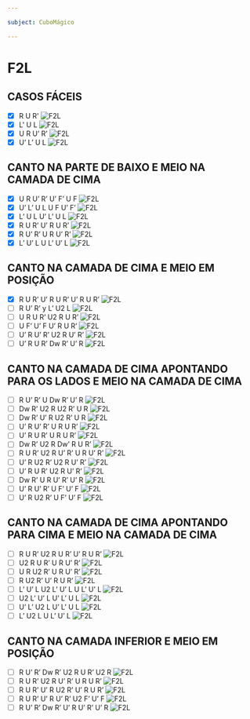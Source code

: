 ```yaml
---

subject: CuboMágico

---
```

# F2L
## CASOS FÁCEIS
- [x] R U R' 
	![F2L](https://www.blog.oncube.com.br/wp-content/webp-express/webp-images/uploads/elementor/thumbs/F2L-01-pktlfnuane73z5v9b6wl8pjauypn4z3xwqdyd2sxh8.png.webp)
- [x] L' U L
	![F2L](https://www.blog.oncube.com.br/wp-content/webp-express/webp-images/uploads/elementor/thumbs/F2L-02-pktlfos4u88eartw5pb7t7argcl0co7o8v1fucrjb0.png.webp)
- [x] U R U’ R’
	![F2L](https://www.blog.oncube.com.br/wp-content/webp-express/webp-images/uploads/elementor/thumbs/F2L-03-pktlfos4u88eartw5pb7t7argcl0co7o8v1fucrjb0.png.webp)
- [x] U’ L’ U L
	![F2L](https://www.blog.oncube.com.br/wp-content/webp-express/webp-images/uploads/elementor/thumbs/F2L-04-pktlfos4u88eartw5pb7t7argcl0co7o8v1fucrjb0.png.webp)

## CANTO NA PARTE DE BAIXO E MEIO NA CAMADA DE CIMA
- [x] U R U’ R’ U’ F’ U F
	![F2L](https://www.blog.oncube.com.br/wp-content/webp-express/webp-images/uploads/elementor/thumbs/F2L-05-pktlfos4u88eartw5pb7t7argcl0co7o8v1fucrjb0.png.webp)
- [x] U’ L’ U L U F U’ F’
	![F2L](https://www.blog.oncube.com.br/wp-content/webp-express/webp-images/uploads/elementor/thumbs/F2L-06-pktlfos4u88eartw5pb7t7argcl0co7o8v1fucrjb0.png.webp)
- [x] L’ U L U’ L’ U L
	![F2L](https://www.blog.oncube.com.br/wp-content/webp-express/webp-images/uploads/elementor/thumbs/F2L-07-pktlfos4u88eartw5pb7t7argcl0co7o8v1fucrjb0.png.webp)
- [x] R U R’ U’ R U R’
	![F2L](https://www.blog.oncube.com.br/wp-content/webp-express/webp-images/uploads/elementor/thumbs/F2L-08-pktlfos4u88eartw5pb7t7argcl0co7o8v1fucrjb0.png.webp)
- [x] R U’ R’ U R U’ R’
	![F2L](https://www.blog.oncube.com.br/wp-content/webp-express/webp-images/uploads/elementor/thumbs/F2L-09-pktlfos4u88eartw5pb7t7argcl0co7o8v1fucrjb0.png.webp)
- [x] L’ U’ L U L’ U’ L
	![F2L](https://www.blog.oncube.com.br/wp-content/webp-express/webp-images/uploads/elementor/thumbs/F2L-10-pktlfos4u88eartw5pb7t7argcl0co7o8v1fucrjb0.png.webp)

## CANTO NA CAMADA DE CIMA E MEIO EM POSIÇÃO
- [x] R U R’ U’ R U R’ U’ R U R’
	![F2L](https://www.blog.oncube.com.br/wp-content/webp-express/webp-images/uploads/elementor/thumbs/F2L-11-pktlfos4u88eartw5pb7t7argcl0co7o8v1fucrjb0.png.webp)
- [ ] R U’ R’ y L’ U2 L
	![F2L](https://www.blog.oncube.com.br/wp-content/webp-express/webp-images/uploads/elementor/thumbs/F2L-12-pktlfos4u88eartw5pb7t7argcl0co7o8v1fucrjb0.png.webp)
- [ ] U R U R’ U2 R U R’
	![F2L](https://www.blog.oncube.com.br/wp-content/webp-express/webp-images/uploads/elementor/thumbs/F2L-13-psj2z4xc9tmfdypfsx0pph7pxmdpdodijo3klnhr3w.png.webp)
- [ ] U F’ U’ F U’ R U R’
	![F2L](https://www.blog.oncube.com.br/wp-content/webp-express/webp-images/uploads/elementor/thumbs/F2L-14-psj38ghq1odsir60dg2ixmja06fqpmdotszwxfo7ek.png.webp)
- [ ] U’ R U’ R’ U2 R U’ R’
	![F2L](https://www.blog.oncube.com.br/wp-content/webp-express/webp-images/uploads/elementor/thumbs/F2L-15-pktlfppz129omdsj07pudp281qgdkdbekzoxbmq54s.png.webp)
- [ ] U’ R U R’ Dw R’ U’ R
	![F2L](https://www.blog.oncube.com.br/wp-content/webp-express/webp-images/uploads/elementor/thumbs/F2L-16-pktlfppz129omdsj07pudp281qgdkdbekzoxbmq54s.png.webp)

## CANTO NA CAMADA DE CIMA APONTANDO PARA OS LADOS E MEIO NA CAMADA DE CIMA
- [ ] R U’ R’ U Dw R’ U’ R
	![F2L](https://www.blog.oncube.com.br/wp-content/webp-express/webp-images/uploads/elementor/thumbs/F2L-17-pktlfppz129omdsj07pudp281qgdkdbekzoxbmq54s.png.webp)
- [ ] Dw R’ U2 R U2 R’ U R
	![F2L](https://www.blog.oncube.com.br/wp-content/webp-express/webp-images/uploads/elementor/thumbs/F2L-19-pktlfppz129omdsj07pudp281qgdkdbekzoxbmq54s.png.webp)
- [ ] Dw R’ U’ R U2 R’ U R
	![F2L](https://www.blog.oncube.com.br/wp-content/webp-express/webp-images/uploads/elementor/thumbs/F2L-21-pktlfppz129omdsj07pudp281qgdkdbekzoxbmq54s.png.webp)
- [ ] U’ R U’ R’ U R U R’
	![F2L](https://www.blog.oncube.com.br/wp-content/webp-express/webp-images/uploads/elementor/thumbs/F2L-23-pktlfppz129omdsj07pudp281qgdkdbekzoxbmq54s.png.webp)
- [ ] U’ R U R’ U R U R’
	![F2L](https://www.blog.oncube.com.br/wp-content/webp-express/webp-images/uploads/elementor/thumbs/F2L-25-pktlfppz129omdsj07pudp281qgdkdbekzoxbmq54s.png.webp)
- [ ] Dw R’ U2 R Dw’ R U R’
	![F2L](https://www.blog.oncube.com.br/wp-content/webp-express/webp-images/uploads/elementor/thumbs/F2L-27-pktlfppz129omdsj07pudp281qgdkdbekzoxbmq54s.png.webp)
- [ ] R U R’ U2 R U’ R’ U R U’ R’
	![F2L](https://www.blog.oncube.com.br/wp-content/webp-express/webp-images/uploads/elementor/thumbs/Caso_23-pudhmjhx5xxp18t4yspge6edrkt9tz4k5z16jufat8.png.webp)
- [ ] U’ R U2 R’ U2 R U’ R’
	![F2L](https://www.blog.oncube.com.br/wp-content/webp-express/webp-images/uploads/elementor/thumbs/Caso_24-pudhmik2z3wepmui4aattomx66xwma0ttudp2kgozg.png.webp)
- [ ] U’ R U R’ U2 R U’ R’
	![F2L](https://www.blog.oncube.com.br/wp-content/webp-express/webp-images/uploads/elementor/thumbs/Caso_25-pudhmik2z3wepmui4aattomx66xwma0ttudp2kgozg.png.webp)
- [ ] Dw R’ U R U’ R’ U’ R
	![F2L](https://www.blog.oncube.com.br/wp-content/webp-express/webp-images/uploads/elementor/thumbs/Caso_26-pudhmhm8s9v4e0vv9rw796vgkt2jekx3hpq7lai35o.png.webp)
- [ ] U’ R U’ R’ U F’ U’ F
	![F2L](https://www.blog.oncube.com.br/wp-content/webp-express/webp-images/uploads/elementor/thumbs/Caso_27-pudhmgoelftu2ex8f9hkop3zzf766vtd5l2q40jhbw.png.webp)
- [ ] U’ R U2 R’ U F’ U’ F
	![F2L](https://www.blog.oncube.com.br/wp-content/webp-express/webp-images/uploads/elementor/thumbs/F2L-28-pktlfqnt7wayxzr5uq4gy6ton4bqs2f4x4ceswoqyk.png.webp)

## CANTO NA CAMADA DE CIMA APONTANDO PARA CIMA E MEIO NA CAMADA DE CIMA
- [ ] R U R’ U2 R U R’ U’ R U R’
	![F2L](https://www.blog.oncube.com.br/wp-content/webp-express/webp-images/uploads/elementor/thumbs/F2L-29-pktlfqnt7wayxzr5uq4gy6ton4bqs2f4x4ceswoqyk.png.webp)
- [ ] U2 R U R’ U R U’ R’
	![F2L](https://www.blog.oncube.com.br/wp-content/webp-express/webp-images/uploads/elementor/thumbs/F2L-31-pktlfqnt7wayxzr5uq4gy6ton4bqs2f4x4ceswoqyk.png.webp)
- [ ] U R U2 R’ U R U’ R’
	![F2L](https://www.blog.oncube.com.br/wp-content/webp-express/webp-images/uploads/elementor/thumbs/F2L-32-pktlfqnt7wayxzr5uq4gy6ton4bqs2f4x4ceswoqyk.png.webp)
- [ ] R U2 R’ U’ R U R’
	![F2L](https://www.blog.oncube.com.br/wp-content/webp-express/webp-images/uploads/elementor/thumbs/F2L-33-pktlfqnt7wayxzr5uq4gy6ton4bqs2f4x4ceswoqyk.png.webp)
- [ ] L’ U’ L U2 L’ U’ L U L’ U’ L
	![F2L](https://www.blog.oncube.com.br/wp-content/webp-express/webp-images/uploads/elementor/thumbs/F2L-30-pktlfqnt7wayxzr5uq4gy6ton4bqs2f4x4ceswoqyk.png.webp)
- [ ] U2 L’ U’ L U’ L’ U L
	![F2L](https://www.blog.oncube.com.br/wp-content/webp-express/webp-images/uploads/elementor/thumbs/F2L-34-pktlfqnt7wayxzr5uq4gy6ton4bqs2f4x4ceswoqyk.png.webp)
- [ ] U’ L’ U2 L U’ L’ U L
	![F2L](https://www.blog.oncube.com.br/wp-content/webp-express/webp-images/uploads/elementor/thumbs/F2L-35-pktlfqnt7wayxzr5uq4gy6ton4bqs2f4x4ceswoqyk.png.webp)
- [ ] L’ U2 L U L’ U’ L
	![F2L](https://www.blog.oncube.com.br/wp-content/webp-express/webp-images/uploads/elementor/thumbs/F2L-36-pktlfqnt7wayxzr5uq4gy6ton4bqs2f4x4ceswoqyk.png.webp)

## CANTO NA CAMADA INFERIOR E MEIO EM POSIÇÃO
- [ ] R U’ R’ Dw R’ U2 R U R’ U2 R
	![F2L](https://www.blog.oncube.com.br/wp-content/webp-express/webp-images/uploads/elementor/thumbs/F2L-37-pktlfqnshl13z6ux7dlrojio0psrl0hpe1lb42eexw.png.webp)
- [ ] R U R’ U2 R U’ R’ U R U R’
	![F2L](https://www.blog.oncube.com.br/wp-content/webp-express/webp-images/uploads/elementor/thumbs/F2L-40-pktlfqnshl13z6ux7dlrojio0psrl0hpe1lb42eexw.png.webp)
- [ ] R U R’ U’ R U2 R’ U’ R U R’
	![F2L](https://www.blog.oncube.com.br/wp-content/webp-express/webp-images/uploads/elementor/thumbs/F2L-41-pktlfqnshl13z6ux7dlrojio0psrl0hpe1lb42eexw.png.webp)
- [ ] R U R’ U’ R U’ R’ U2 F’ U’ F
	![F2L](https://www.blog.oncube.com.br/wp-content/webp-express/webp-images/uploads/elementor/thumbs/F2L-38-pktlfqnshl13z6ux7dlrojio0psrl0hpe1lb42eexw.png.webp)
- [ ] R U’ R’ Dw R’ U’ R U’ R’ U’ R
	![F2L](https://www.blog.oncube.com.br/wp-content/webp-express/webp-images/uploads/elementor/thumbs/F2L-39-pktlfrlmof2eastk1w0e91a4m3o4splfq68slcd0ro.png.webp)
